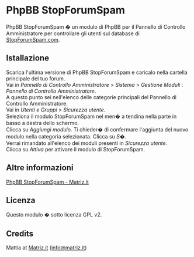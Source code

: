# PhpBB StopForumSpam

PhpBB StopForumSpam � un modulo di PhpBB per il Pannello di Controllo Amministratore per controllare gli utenti sul database di [StopForumSpam.com](http://www.stopforumspam.com/).

## Istallazione

Scarica l'ultima versione di PhpBB StopForumSpam e caricalo nella cartella principale del tuo forum.  
Vai in *Pannello di Controllo Amministratore* > *Sistema* > *Gestione Moduli* : *Pannello di Controllo Amministratore*.  
A questo punto sei nell'elenco delle categorie principali del Pannello di Controllo Amministratore.  
Vai in *Utenti e Gruppi* > *Sicurezza utente*.  
Seleziona il modulo StopForumSpam nel men� a tendina nella parte in basso a destra dello schermo.  
Clicca su *Aggiungi modulo*. Ti chieder� di confermare l'aggiunta del nuovo modulo nella categoria selezionata. Clicca su *S�*.  
Verrai rimandato all'elenco dei moduli presenti in *Sicurezza utente*.  
Clicca su *Attiva* per attivare il modulo di StopForumSpam.

## Altre informazioni

[PhpBB StopForumSpam - Matriz.it](http://www.matriz.it/projects/phpbb-stopforumspam/ "Matriz | Projects | PhpBB-StopForumSpam")

## Licenza

Questo modulo � sotto licenza GPL v2.

## Credits

Mattia at [Matriz.it](http://www.matriz.it/) (info@matriz.it)
